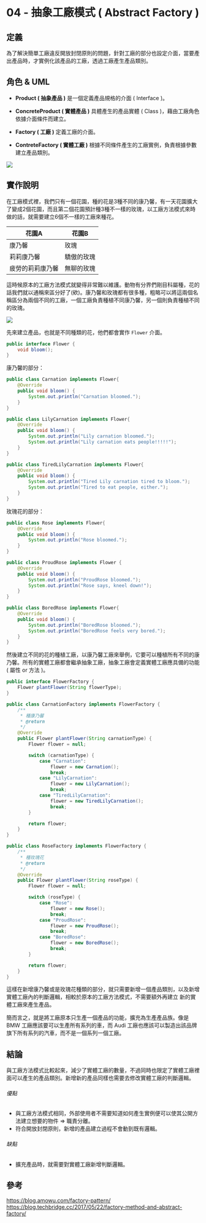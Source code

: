 # 04 - 抽象工廠模式 ( Abstract Factory )
## 定義
為了解決簡單工廠違反開放封閉原則的問題，針對工廠的部分也設定介面，當要產出產品時，才實例化該產品的工廠，透過工廠產生產品類別。

## 角色 & UML
* **Product ( 抽象產品 )**
是一個定義產品規格的介面 ( Interface )。

* **ConcreteProduct ( 實體產品 )**
具體產生的產品實體 ( Class )，藉由工廠角色依據介面條件而建立。

* **Factory ( 工廠 )**
定義工廠的介面。

* **ContreteFactory ( 實體工廠 )**
根據不同條件產生的工廠實例，負責根據參數建立產品類別。

![ ](/images/abstract_factory-1.png)

## 實作說明
在工廠模式裡，我們只有一個花園，種的花是3種不同的康乃馨，有一天花園擴大了變成2個花園，而且第二個花園預計種3種不一樣的玫瑰，以工廠方法模式來時做的話，就需要建立6個不一樣的工廠來種花。

| 花園A | 花園B
|---   |---
| 康乃馨 | 玫瑰
| 莉莉康乃馨 | 驕傲的玫瑰
| 疲勞的莉莉康乃馨 | 無聊的玫瑰

這時候原本的工廠方法模式就變得非常難以維護。動物有分界們剛目科屬種，花的話我們就以通稱來區分好了(欸)。康乃馨和玫瑰都有很多種，粗略可以將這兩個名稱區分為兩個不同的工廠，一個工廠負責種植不同康乃馨，另一個則負責種植不同的玫瑰。

![ ](/images/abstract_factory-2.png)

先來建立產品，也就是不同種類的花，他們都會實作 `Flower` 介面。
```java
public interface Flower {
    void bloom();
}
```

康乃馨的部分：
```java
public class Carnation implements Flower{
    @Override
    public void bloom() {
        System.out.println("Carnation bloomed.");
    }
}
```
```java
public class LilyCarnation implements Flower{
    @Override
    public void bloom() {
        System.out.println("Lily carnation bloomed.");
        System.out.println("Lily carnation eats people!!!!!");
    }
}
```
```java
public class TiredLilyCarnation implements Flower{
    @Override
    public void bloom() {
        System.out.println("Tired Lily carnation tired to bloom.");
        System.out.println("Tired to eat people, either.");
    }
}
```

玫瑰花的部分：
```java
public class Rose implements Flower{
    @Override
    public void bloom() {
        System.out.println("Rose bloomed.");
    }
}
```
```java
public class ProudRose implements Flower {
    @Override
    public void bloom() {
        System.out.println("ProudRose bloomed.");
        System.out.println("Rose says, kneel down!");
    }
}
```
```java
public class BoredRose implements Flower{
    @Override
    public void bloom() {
        System.out.println("BoredRose bloomed.");
        System.out.println("BoredRose feels very bored.");
    }
}
```

然後建立不同的花的種植工廠，以康乃馨工廠來舉例，它要可以種植所有不同的康乃馨。所有的實體工廠都會繼承抽象工廠，抽象工廠會定義實體工廠應具備的功能 ( 屬性 or 方法 )。
```java
public interface FlowerFactory {
    Flower plantFlower(String flowerType);
}
```
```java
public class CarnationFactory implements FlowerFactory {
    /**
     * 種康乃馨
     * @return
     */
    @Override
    public Flower plantFlower(String carnationType) {
        Flower flower = null;

        switch (carnationType) {
            case "Carnation":
                flower = new Carnation();
                break;
            case "LilyCarnation":
                flower = new LilyCarnation();
                break; 
            case "TiredLilyCarnation":
                flower = new TiredLilyCarnation();
                break;
        }

        return flower;
    }
}
```
```java
public class RoseFactory implements FlowerFactory {
    /**
     * 種玫瑰花
     * @return
     */
    @Override
    public Flower plantFlower(String roseType) {
        Flower flower = null;

        switch (roseType) {
            case "Rose":
                flower = new Rose();
                break;
            case "ProudRose":
                flower = new ProudRose();
                break;
            case "BoredRose":
                flower = new BoredRose();
                break;
        }

        return flower;
    }
}
```

這樣在新增康乃馨或是玫瑰花種類的部分，就只需要新增一個產品類別，以及新增實體工廠內的判斷邏輯，相較於原本的工廠方法模式，不需要額外再建立
新的實體工廠來產生產品。

簡而言之，就是將工廠原本只生產一個產品的功能，擴充為生產產品族。像是 BMW 工廠應該要可以生產所有系列的車，而 Audi 工廠也應該可以製造出該品牌旗下所有系列的汽車，而不是一個系列一個工廠。

## 結論
與工廠方法模式比較起來，減少了實體工廠的數量，不過同時也限定了實體工廠裡面可以產生的產品類別。新增新的產品同樣也需要去修改實體工廠的判斷邏輯。

###### 優點
* 與工廠方法模式相同，外部使用者不需要知道如何產生實例便可以使其公開方法建立想要的物件 &rArr; 職責分離。
* 符合開放封閉原則，新增的產品建立過程不會動到既有邏輯。
###### 缺點
* 擴充產品時，就需要對實體工廠新增判斷邏輯。

## 參考
https://blog.amowu.com/factory-pattern/
https://blog.techbridge.cc/2017/05/22/factory-method-and-abstract-factory/
